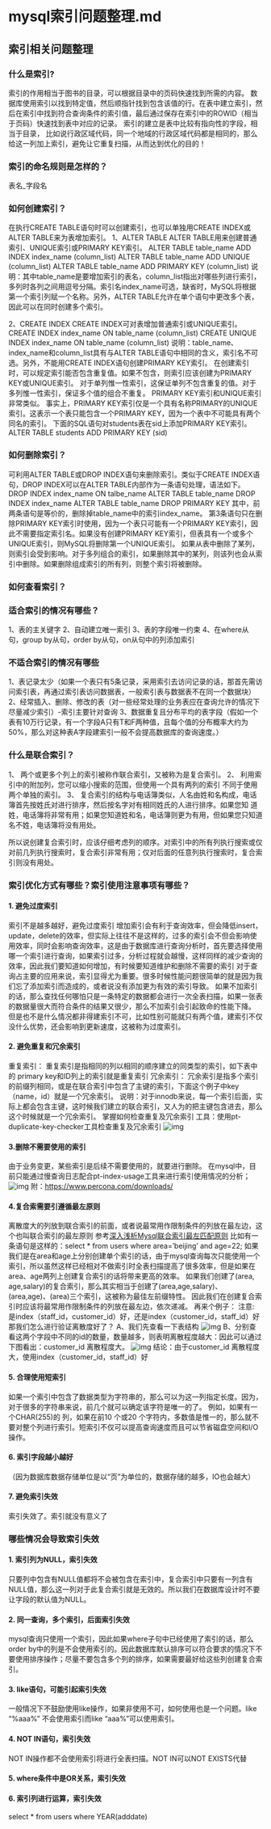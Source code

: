 # mysql索引问题整理.md

## 索引相关问题整理

### 什么是索引?

索引的作用相当于图书的目录，可以根据目录中的页码快速找到所需的内容。
数据库使用索引以找到特定值，然后顺指针找到包含该值的行。在表中建立索引，然后在索引中找到符合查询条件的索引值，最后通过保存在索引中的ROWID（相当于页码）快速找到表中对应的记录。
索引的建立是表中比较有指向性的字段，相当于目录，
比如说行政区域代码，同一个地域的行政区域代码都是相同的，那么给这一列加上索引，避免让它重复扫描，从而达到优化的目的！

### 索引的命名规则是怎样的？

表名_字段名

### 如何创建索引？

在执行CREATE TABLE语句时可以创建索引，也可以单独用CREATE INDEX或ALTER TABLE来为表增加索引。
1、ALTER TABLE
ALTER TABLE用来创建普通索引、UNIQUE索引或PRIMARY KEY索引。
ALTER TABLE table_name ADD INDEX index_name (column_list)
ALTER TABLE table_name ADD UNIQUE (column_list)
ALTER TABLE table_name ADD PRIMARY KEY (column_list)
说明：其中table_name是要增加索引的表名，column_list指出对哪些列进行索引，多列时各列之间用逗号分隔。索引名index_name可选，缺省时，MySQL将根据第一个索引列赋一个名称。另外，ALTER TABLE允许在单个语句中更改多个表，因此可以在同时创建多个索引。

2、CREATE INDEX
CREATE INDEX可对表增加普通索引或UNIQUE索引。
CREATE INDEX index_name ON table_name (column_list)
CREATE UNIQUE INDEX index_name ON table_name (column_list)
说明：table_name、index_name和column_list具有与ALTER TABLE语句中相同的含义，索引名不可选。另外，不能用CREATE INDEX语句创建PRIMARY KEY索引。
在创建索引时，可以规定索引能否包含重复值。如果不包含，则索引应该创建为PRIMARY KEY或UNIQUE索引。
对于单列惟一性索引，这保证单列不包含重复的值。对于多列惟一性索引，保证多个值的组合不重复。
PRIMARY KEY索引和UNIQUE索引非常类似。
事实上，PRIMARY KEY索引仅是一个具有名称PRIMARY的UNIQUE索引。这表示一个表只能包含一个PRIMARY KEY，因为一个表中不可能具有两个同名的索引。
下面的SQL语句对students表在sid上添加PRIMARY KEY索引。
ALTER TABLE students ADD PRIMARY KEY (sid)

### 如何删除索引？

可利用ALTER TABLE或DROP INDEX语句来删除索引。类似于CREATE INDEX语句，DROP INDEX可以在ALTER TABLE内部作为一条语句处理，语法如下。
DROP INDEX index_name ON talbe_name
ALTER TABLE table_name DROP INDEX index_name
ALTER TABLE table_name DROP PRIMARY KEY
其中，前两条语句是等价的，删除掉table_name中的索引index_name。
第3条语句只在删除PRIMARY KEY索引时使用，因为一个表只可能有一个PRIMARY KEY索引，因此不需要指定索引名。如果没有创建PRIMARY KEY索引，但表具有一个或多个UNIQUE索引，则MySQL将删除第一个UNIQUE索引。
如果从表中删除了某列，则索引会受到影响。对于多列组合的索引，如果删除其中的某列，则该列也会从索引中删除。如果删除组成索引的所有列，则整个索引将被删除。

### 如何查看索引？

### 适合索引的情况有哪些？

1、表的主关键字
2、自动建立唯一索引
3、表的字段唯一约束
4、在where从句，group by从句，order by从句，on从句中的列添加索引

### 不适合索引的情况有哪些

1、表记录太少（如果一个表只有5条记录，采用索引去访问记录的话，那首先需访问索引表，再通过索引表访问数据表，一般索引表与数据表不在同一个数据块）
2、经常插入、删除、修改的表（对一些经常处理的业务表应在查询允许的情况下尽量减少索引）-索引主要针对查询
3、数据重复且分布平均的表字段（假如一个表有10万行记录，有一个字段A只有T和F两种值，且每个值的分布概率大约为50%，那么对这种表A字段建索引一般不会提高数据库的查询速度。）

### 什么是联合索引？

1、 两个或更多个列上的索引被称作联合索引，又被称为是复合索引。
2、 利用索引中的附加列，您可以缩小搜索的范围，但使用一个具有两列的索引 不同于使用两个单独的索引。
3、 复合索引的结构与电话簿类似，人名由姓和名构成，电话簿首先按姓氏对进行排序，然后按名字对有相同姓氏的人进行排序。如果您知 道姓，电话簿将非常有用；如果您知道姓和名，电话簿则更为有用，但如果您只知道名不姓，电话簿将没有用处。

所以说创建复合索引时，应该仔细考虑列的顺序。对索引中的所有列执行搜索或仅对前几列执行搜索时，复合索引非常有用；仅对后面的任意列执行搜索时，复合索引则没有用处。

### 索引优化方式有哪些？索引使用注意事项有哪些？

#### 1. 避免过度索引

索引不是越多越好，避免过度索引
增加索引会有利于查询效率，但会降低insert，update，delete的效率，但实际上往往不是这样的，过多的索引会不但会影响使用效率，同时会影响查询效率，这是由于数据库进行查询分析时，首先要选择使用哪一个索引进行查询，如果索引过多，分析过程就会越慢，这样同样的减少查询的效率，因此我们要知道如何增加，有时候要知道维护和删除不需要的索引
对于查询占主要的应用来说，索引显得尤为重要。很多时候性能问题很简单的就是因为我们忘了添加索引而造成的，或者说没有添加更为有效的索引导致。
如果不加索引的话，那么查找任何哪怕只是一条特定的数据都会进行一次全表扫描，如果一张表的数据量很大而符合条件的结果又很少，那么不加索引会引起致命的性能下降。
但是也不是什么情况都非得建索引不可，比如性别可能就只有两个值，建索引不仅没什么优势，还会影响到更新速度，这被称为过度索引。

#### 2. 避免重复和冗余索引

重复索引：
重复索引是指相同的列以相同的顺序建立的同类型的索引，如下表中的 primary key和ID列上的索引就是重复索引
冗余索引：
冗余索引是指多个索引的前缀列相同，或是在联合索引中包含了主键的索引，下面这个例子中key（name，id）就是一个冗余索引。
说明：对于innodb来说，每一个索引后面，实际上都会包含主键，这时候我们建立的联合索引，又人为的把主键包含进去，那么这个时候就是一个冗余索引。
掌握如何检查重复及冗余索引
工具：使用pt-duplicate-key-checker工具检查重复及冗余索引
![img](mysql索引问题整理/clip_image001.png)

#### 3.删除不需要使用的索引

由于业务变更，某些索引是后续不需要使用的，就要进行删除。
在mysql中，目前只能通过慢查询日志配合pt-index-usage工具来进行索引使用情况的分析；
![img](mysql索引问题整理/clip_image002.png)
附：<https://www.percona.com/downloads/>

#### 4.复合索需要引遵循最左原则

离散度大的列放到联合索引的前面，或者说最常用作限制条件的列放在最左边，这个也叫联合索引的最左原则
参考[深入浅析Mysql联合索引最左匹配原则](https://www.jb51.net/article/142840.htm)
比如有一条语句是这样的：select * from users where area=’beijing’ and age=22;
如果我们是在area和age上分别创建单个索引的话，由于mysql查询每次只能使用一个索引，所以虽然这样已经相对不做索引时全表扫描提高了很多效率，但是如果在area、age两列上创建复合索引的话将带来更高的效率。
如果我们创建了(area, age,salary)的复合索引，那么其实相当于创建了(area,age,salary)、(area,age)、(area)三个索引，这被称为最佳左前缀特性。
因此我们在创建复合索引时应该将最常用作限制条件的列放在最左边，依次递减。
再来个例子：
注意:
是index（staff_id，customer_id）好，还是index（customer_id，staff_id）好
那我们怎么进行验证离散度好了？
A、我们先查看一下表结构
![img](mysql索引问题整理/clip_image003.png)
B、分别查看这两个字段中不同的id的数量，数量越多，则表明离散程度越大：因此可以通过下图看出：customer_id 离散程度大。
![img](mysql索引问题整理/clip_image004.png)
结论：由于customer_id 离散程度大，使用index（customer_id，staff_id）好

#### 5. 合理使用短索引

如果一个索引中包含了数据类型为字符串的，那么可以为这一列指定长度。因为，对于很多的字符串来说，前几个就可以确定该字符是唯一的了。
例如，如果有一个CHAR(255)的 列，如果在前10 个或20 个字符内，多数值是惟一的，那么就不要对整个列进行索引。短索引不仅可以提高查询速度而且可以节省磁盘空间和I/O操作。

#### 6. 索引字段越小越好

（因为数据库数据存储单位是以“页”为单位的，数据存储的越多，IO也会越大）

#### 7. 避免索引失效

索引失效了。索引就没有意义了

### 哪些情况会导致索引失效

#### 1. 索引列为NULL，索引失效

只要列中包含有NULL值都将不会被包含在索引中，复合索引中只要有一列含有NULL值，那么这一列对于此复合索引就是无效的。所以我们在数据库设计时不要让字段的默认值为NULL。

#### 2. 同一查询，多个索引，后面索引失效

mysql查询只使用一个索引，因此如果where子句中已经使用了索引的话，那么order by中的列是不会使用索引的。因此数据库默认排序可以符合要求的情况下不要使用排序操作；尽量不要包含多个列的排序，如果需要最好给这些列创建复合索引。

#### 3. like语句，可能引起索引失效

一般情况下不鼓励使用like操作，如果非使用不可，如何使用也是一个问题。like “%aaa%” 不会使用索引而like “aaa%”可以使用索引。

#### 4. NOT IN语句，索引失效

NOT IN操作都不会使用索引将进行全表扫描。NOT IN可以NOT EXISTS代替

#### 5. where条件中是OR关系，索引失效

#### 6. 索引列进行运算，索引失效

select * from users where YEAR(adddate)
